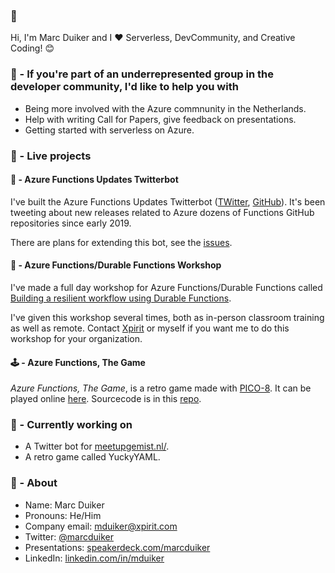 ### 👋

Hi, I'm Marc Duiker and I ❤ Serverless, DevCommunity, and Creative Coding! 😊

### 💪 - If you're part of an underrepresented group in the developer community, I'd like to help you with

- Being more involved with the Azure commnunity in the Netherlands.
- Help with writing Call for Papers, give feedback on presentations.
- Getting started with serverless on Azure.

### 🏁 - Live projects

#### 🤖 - Azure Functions Updates Twitterbot

I've built the Azure Functions Updates Twitterbot ([TWitter](https://twitter.com/az_func_updates), [GitHub](https://github.com/marcduiker/az-func-updates)). It's been tweeting about new releases related to Azure dozens of Functions GitHub repositories since early 2019.

There are plans for extending this bot, see the [issues](https://github.com/marcduiker/az-func-updates/issues).

#### 📝 - Azure Functions/Durable Functions Workshop

I've made a full day workshop for Azure Functions/Durable Functions called [Building a resilient workflow using Durable Functions](https://github.com/marcduiker/building-a-resilient-workflow-with-durable-functions). 

I've given this workshop several times, both as in-person classroom training as well as remote. Contact [Xpirit](https://www.xpirit.com/) or myself if you want me to do this workshop for your organization.

#### 🕹 - Azure Functions, The Game

*Azure Functions, The Game*, is a retro game made with [PICO-8](https://www.lexaloffle.com/pico-8.php). It can be played online [here](https://marcduiker.itch.io/azure-functions-the-game). Sourcecode is in this [repo](https://github.com/marcduiker/pico-8-games).

### 👷 - Currently working on

- A Twitter bot for [meetupgemist.nl/](https://meetupgemist.nl/).
- A retro game called YuckyYAML.

### 🧔 - About

- Name: Marc Duiker
- Pronouns: He/Him
- Company email: mduiker@xpirit.com
- Twitter: [@marcduiker](https://twitter.com/marcduiker)
- Presentations: [speakerdeck.com/marcduiker](https://speakerdeck.com/marcduiker)
- LinkedIn: [linkedin.com/in/mduiker](https://www.linkedin.com/in/mduiker/)
